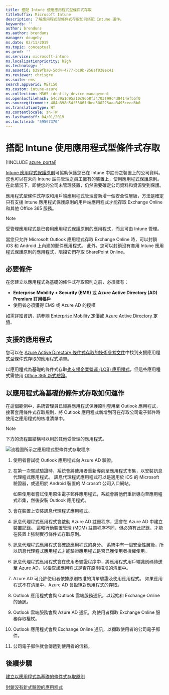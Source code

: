 ```yaml
---
title: 搭配 Intune 使用應用程式型條件式存取
titleSuffix: Microsoft Intune
description: 了解應用程式型條件式存取如何搭配 Intune 運作。
keywords: ''
author: brenduns
ms.author: brenduns
manager: dougeby
ms.date: 02/11/2019
ms.topic: conceptual
ms.prod: ''
ms.service: microsoft-intune
ms.localizationpriority: high
ms.technology: ''
ms.assetid: b399fba0-5dd4-4777-bc9b-856af038ec41
ms.reviewer: chrisgre
ms.suite: ems
search.appverid: MET150
ms.custom: intune-azure
ms.collection: M365-identity-device-management
ms.openlocfilehash: b4c39a1d95a10c96b8f34703f99c4d8414efbbf0
ms.sourcegitcommit: 484a898d54f5386fdbce300225aaa3495cecd6b0
ms.translationtype: HT
ms.contentlocale: zh-TW
ms.lasthandoff: 04/01/2019
ms.locfileid: "59567370"
---
```

# <a name="app-based-conditional-access-with-intune"></a>搭配 Intune 使用應用程式型條件式存取

[!INCLUDE [azure_portal](./includes/azure_portal.md)]

[Intune 應用程式保護原則](app-protection-policy.md)可協助保護您已在 Intune 中註冊之裝置上的公司資料。 您也可以在未向 Intune 註冊管理之員工擁有的裝置上，使用應用程式保護原則。 在此情況下，即使您的公司未管理裝置，仍然需要確定公司資料和資源受到保護。

應用程式型條件式存取和用戶端應用程式管理會新增一個安全性層級，方法是確定只有支援 Intune 應用程式保護原則的用戶端應用程式才能存取 Exchange Online 和其他 Office 365 服務。

> [!NOTE]
> 受管理應用程式是已套用應用程式保護原則的應用程式，而且可由 Intune 管理。

當您只允許 Microsoft Outlook 應用程式存取 Exchange Online 時，可以封鎖 iOS 和 Android 上內建的郵件應用程式。 此外，您可以封鎖沒有套用 Intune 應用程式保護原則的應用程式，阻擋它們存取 SharePoint Online。

## <a name="prerequisites"></a>必要條件
在您建立以應用程式為基礎的條件式存取原則之前，必須擁有：

- **Enterprise Mobility + Security (EMS)** 或 **Azure Active Directory (AD) Premium 訂用帳戶**
- 使用者必須獲得 EMS 或 Azure AD 的授權

如需詳細資訊，請參閱 [Enterprise Mobility 定價](https://www.microsoft.com/cloud-platform/enterprise-mobility-pricing)或 [Azure Active Directory 定價](https://azure.microsoft.com/pricing/details/active-directory/)。

## <a name="supported-apps"></a>支援的應用程式

您可以在 [Azure Active Directory 條件式存取的技術參考文件](https://docs.microsoft.com/azure/active-directory/active-directory-conditional-access-technical-reference)中找到支援應用程式型條件式存取的應用程式清單。

以應用程式為基礎的條件式存取[也支援企業營運 (LOB) 應用程式](app-modern-authentication-block.md)，但這些應用程式需使用 [Office 365 新式驗證](https://support.office.com/article/Using-Office-365-modern-authentication-with-Office-clients-776c0036-66fd-41cb-8928-5495c0f9168a)。 

## <a name="how-app-based-conditional-access-works"></a>以應用程式為基礎的條件式存取如何運作

在這個範例中，系統管理員已經將應用程式保護原則套用至 Outlook 應用程式，接著套用條件式存取規則，將 Outlook 應用程式新增到可在存取公司電子郵件時使用之應用程式的核准清單中。

> [!NOTE]
> 下方的流程圖結構可以用於其他受管理的應用程式。

![流程圖所示之應用程式型條件式存取程序](./media/ca-intune-common-ways-3.png)

1. 使用者嘗試從 Outlook 應用程式向 Azure AD 驗證。

2. 在第一次嘗試驗證時，系統會將使用者重新導向至應用程式市集，以安裝訊息代理程式應用程式。 訊息代理程式應用程式可以是適用於 iOS 的 Microsoft 驗證器，或適用於 Android 裝置的 Microsoft 公司入口網站。

   如果使用者嘗試使用原生電子郵件應用程式，系統會將他們重新導向至應用程式市集，然後安裝 Outlook 應用程式。

3. 會在裝置上安裝訊息代理程式應用程式。

4. 訊息代理程式應用程式會啟動 Azure AD 註冊程序，這會在 Azure AD 中建立裝置記錄。 這和行動裝置管理 (MDM) 註冊程序不同，但必須有此記錄，才能在裝置上強制實行條件式存取原則。

5. 訊息代理程式應用程式會確認應用程式的身分。 系統中有一個安全性層級，所以訊息代理程式應用程式才能驗證應用程式是否已獲使用者授權使用。

6. 訊息代理程式應用程式會在使用者驗證程序中，將應用程式用戶端識別碼傳送至 Azure AD，以檢查該應用程式是否在原則核准的清單中。

7. Azure AD 可允許使用者依據原則核准的清單驗證及使用應用程式。 如果應用程式不在清單中，Azure AD 會拒絕對應用程式的存取。

8. Outlook 應用程式會與 Outlook 雲端服務通訊，以起始和 Exchange Online 的通訊。

9. Outlook 雲端服務會與 Azure AD 通訊，為使用者擷取 Exchange Online 服務存取權杖。

10. Outlook 應用程式會與 Exchange Online 通訊，以擷取使用者的公司電子郵件。

11. 公司電子郵件就會傳遞到使用者的信箱。

## <a name="next-steps"></a>後續步驟
[建立以應用程式為基礎的條件式存取原則](app-based-conditional-access-intune-create.md)

[封鎖沒有新式驗證的應用程式](app-modern-authentication-block.md)

